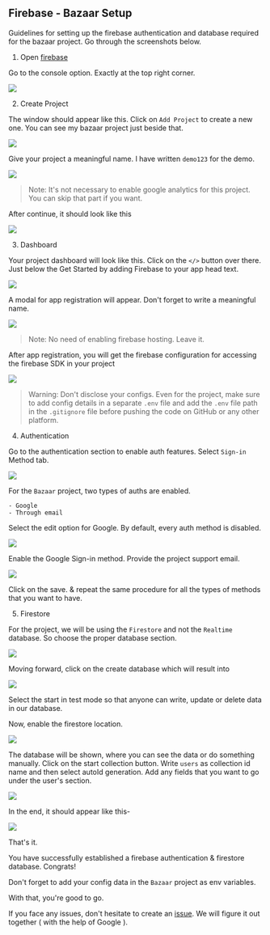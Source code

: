 ## Firebase - Bazaar Setup

Guidelines for setting up the firebase authentication and database required for the bazaar project. Go through the screenshots below.

1. Open [firebase](https://firebase.google.com/)

Go to the console option. Exactly at the top right corner.

![](./Screenshots/firebase01.png)

2. Create Project

The window should appear like this. Click on `Add Project` to create a new one. You can see my bazaar project just beside that.

![](./Screenshots/firebase02.png)

Give your project a meaningful name. I have written `demo123` for the demo.

![](./Screenshots/firebase03.png)

> Note: It's not necessary to enable google analytics for this project. You can skip that part if you want.

After continue, it should look like this

![](./Screenshots/firebase04.png)

3. Dashboard

Your project dashboard will look like this. Click on the `</>` button over there. Just below the Get Started by adding Firebase to your app head text.

![](./Screenshots/firebase05.png)

A modal for app registration will appear. Don't forget to write a meaningful name.

![](./Screenshots/firebase06.png)

> Note: No need of enabling firebase hosting. Leave it.

After app registration, you will get the firebase configuration for accessing the firebase SDK in your project

![](./Screenshots/firebase07.png)

> Warning: Don't disclose your configs. Even for the project, make sure to add config details in a separate `.env` file and add the `.env` file path in the `.gitignore` file before pushing the code on GitHub or any other platform.

4. Authentication

Go to the authentication section to enable auth features. Select `Sign-in` Method tab.

![](./Screenshots/firebase08.png)

For the `Bazaar` project, two types of auths are enabled.

    - Google
    - Through email

Select the edit option for Google. By default, every auth method is disabled.

![](./Screenshots/firebase09.png)

Enable the Google Sign-in method. Provide the project support email.

![](./Screenshots/firebase10.png)

Click on the save. & repeat the same procedure for all the types of methods that you want to have.

5. Firestore

For the project, we will be using the `Firestore` and not the `Realtime` database. So choose the proper database section.

![](./Screenshots/firebase11.png)

Moving forward, click on the create database which will result into

![](./Screenshots/firebase12.png)

Select the start in test mode so that anyone can write, update or delete data in our database.

Now, enable the firestore location.

![](./Screenshots/firebase13.png)

The database will be shown, where you can see the data or do something manually. Click on the start collection button. Write `users` as collection id name and then select autoId generation. Add any fields that you want to go under the user's section.

![](./Screenshots/firebase14.png)

In the end, it should appear like this-

![](./Screenshots/firebase15.png)

That's it.

You have successfully established a firebase authentication & firestore database. Congrats!

Don't forget to add your config data in the `Bazaar` project as env variables.

With that, you're good to go.

If you face any issues, don't hesitate to create an [issue](https://github.com/TidbitsJS/ZTM-React/issues). We will figure it out together ( with the help of Google ).
